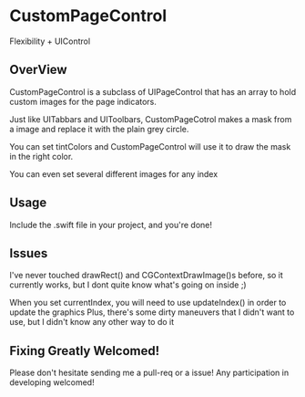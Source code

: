 CustomPageControl
===
Flexibility + UIControl


## OverView
CustomPageControl is a subclass of UIPageControl that has an array to hold custom images for the page indicators.

Just like UITabbars and UIToolbars, CustomPageCotrol makes a mask from a image and replace it with the plain grey circle.


You can set tintColors and CustomPageControl will use it to draw the mask in the right color.

You can even set several different images for any index

## Usage

Include the .swift file in your project, and you're done!


## Issues

I've never touched drawRect() and CGContextDrawImage()s before, so it currently works, but I dont quite know what's going on inside ;)

When you set currentIndex, you will need to use updateIndex() in order to update the graphics
Plus, there's some dirty maneuvers that I didn't want to use, but I didn't know any other way to do it

## Fixing Greatly Welcomed!

Please don't hesitate sending me a pull-req or a issue! Any participation in developing welcomed!

